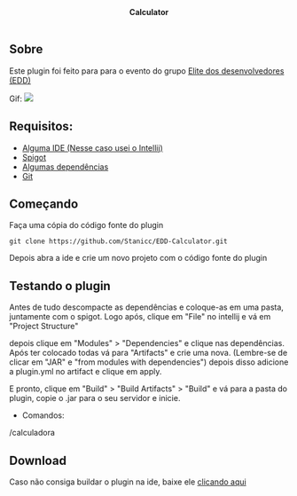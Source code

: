<div align="center">
  <b>Calculator</b><br><br>
</div>

## Sobre

Este plugin  foi feito para para o evento do grupo [Elite dos desenvolvedores (EDD)](https://discord.gg/EhjgQ24)

Gif:
<img src="https://media.giphy.com/media/JmCIiGm3J156NLP2n1/giphy.gif"><br>

## Requisitos:

* [Alguma IDE (Nesse caso usei o Intellij)](https://www.jetbrains.com/idea/download/#section=windows)
* [Spigot](https://getbukkit.org/get/hNiHm0tuqAg1Xg7w7zudk63uHr0xo48D)
* [Algumas dependências](https://www.mediafire.com/file/i45cejnrliieynd/Depends.rar/file)
* [Git](https://git-scm.com/downloads)

## Começando

Faça uma cópia do código fonte do plugin

```
git clone https://github.com/Stanicc/EDD-Calculator.git
```

Depois abra a ide e crie um novo projeto com o código fonte do plugin

## Testando o plugin

Antes de tudo descompacte as dependências e coloque-as em uma pasta, juntamente com o spigot.
Logo após, clique em "File" no intellij e vá em "Project Structure"

depois clique em "Modules" > "Dependencies" e clique nas dependências. Após ter colocado todas vá para "Artifacts" e crie uma nova. (Lembre-se de clicar em "JAR" e "from modules with dependencies")
depois disso adicione a plugin.yml no artifact e clique em apply.

E pronto, clique em "Build" > "Build Artifacts" > "Build" e vá para a pasta do plugin, copie o .jar para o seu servidor e inicie.

* Comandos:

/calculadora

## Download

Caso não consiga buildar o plugin na ide, baixe ele [clicando aqui](https://www.mediafire.com/file/94raa482ry1ioyg/EDDCalculator.jar/file)
